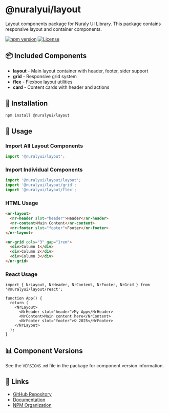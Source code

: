 # @nuralyui/layout

Layout components package for Nuraly UI Library. This package contains responsive layout and container components.

[![npm version](https://badge.fury.io/js/@nuralyui%2Flayout.svg)](https://badge.fury.io/js/@nuralyui%2Flayout)
[![License](https://img.shields.io/badge/license-BSD--3--Clause-blue.svg)](https://opensource.org/licenses/BSD-3-Clause)

## 📦 Included Components

- **layout** - Main layout container with header, footer, sider support
- **grid** - Responsive grid system
- **flex** - Flexbox layout utilities
- **card** - Content cards with header and actions

## 🚀 Installation

```bash
npm install @nuralyui/layout
```

## 📖 Usage

### Import All Layout Components

```javascript
import '@nuralyui/layout';
```

### Import Individual Components

```javascript
import '@nuralyui/layout/layout';
import '@nuralyui/layout/grid';
import '@nuralyui/layout/flex';
```

### HTML Usage

```html
<nr-layout>
  <nr-header slot="header">Header</nr-header>
  <nr-content>Main Content</nr-content>
  <nr-footer slot="footer">Footer</nr-footer>
</nr-layout>

<nr-grid cols="3" gap="1rem">
  <div>Column 1</div>
  <div>Column 2</div>
  <div>Column 3</div>
</nr-grid>
```

### React Usage

```tsx
import { NrLayout, NrHeader, NrContent, NrFooter, NrGrid } from '@nuralyui/layout/react';

function App() {
  return (
    <NrLayout>
      <NrHeader slot="header">My App</NrHeader>
      <NrContent>Main content here</NrContent>
      <NrFooter slot="footer">© 2025</NrFooter>
    </NrLayout>
  );
}
```

## 📊 Component Versions

See the `VERSIONS.md` file in the package for component version information.

## 🔗 Links

- [GitHub Repository](https://github.com/NuralyUI/NuralyUI)
- [Documentation](https://nuralyui.github.io)
- [NPM Organization](https://www.npmjs.com/org/nuralyui)
